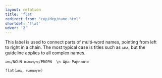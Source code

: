 ```yaml
---
layout: relation
title: 'flat'
redirect_from: "cop/dep/name.html"
shortdef: 'flat'
udver: '2'
---
```


This label is used to connect parts of multi-word names, pointing from left to right in a chain. The most typical case is titles such as ⲁⲡⲁ, but the guideline applies to all complex names.

~~~ sdparse
ⲁⲡⲁ/NOUN ⲡⲁⲡⲛⲟⲩⲧⲉ/PROPN  \n Apa Papnoute

flat(ⲁⲡⲁ, ⲡⲁⲡⲛⲟⲩⲧⲉ)
~~~

